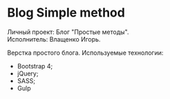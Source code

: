 # Blog Simple method

Личный проект: Блог "Простые методы".  
Исполнитель: Влащенко Игорь.

Верстка простого блога. Используемые технологии: 
- Bootstrap 4;
- jQuery;
- SASS;
- Gulp
